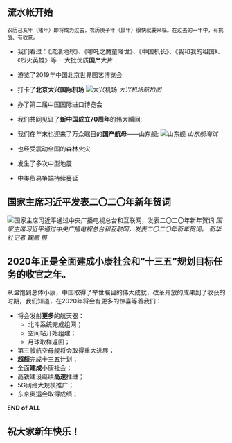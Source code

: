 ## 流水帐开始 
	农历己亥年（猪年）即将成为过去，农历庚子年（鼠年）很快就要来临。在过去的一年中，有挑战、有收获。
- 我们看过：《流浪地球》、《哪吒之魔童降世》、《中国机长》、《我和我的祖国》、《烈火英雄》等 一大批优质**国产**大片

- 游览了2019年中国北京世界园艺博览会
- 打卡了**北京大兴国际机场**
![大兴机场](https://img.iisjy.cn/getpic?type=jpg&hash=1042262661f6a8e2ad83b80d75a5aab42568b84cf89901467f58b9bb275987bc297c132bf0775402147fcd710546263b1e263403fbf7b836245cbab3a7f6807e "大兴机场")
*大兴机场航拍图*
- 办了第二届中国国际进口博览会
- 我们共同见证了**新中国成立70周年**的伟大瞬间;
- 我们在年末也迎来了万众瞩目的**国产航母**——山东舰;
![山东舰](https://img.iisjy.cn/getpic?type=jpg&hash=6b15ab3fab0cd70961acf5dcf489b0ac78bee31c379e62b8c5e5c0dfb707f4b4d148b04e99a66de20f1783e006618f052bff0765a5cfc955489f969939841d2f "山东舰")
*山东舰海试*

- 也经受震动全国的森林火灾
- 发生了多次中型地震
- 中美贸易争端持续蔓延

## 国家主席习近平发表二〇二〇年新年贺词

![国家主席习近平通过中央广播电视总台和互联网，发表二〇二〇年新年贺词](https://img.iisjy.cn/getpic?type=jpg&hash=14aacb68827d27a5c3e03729026434fbf2969cabacf4a32e907828a593eb4b3b8cf04073146a5c008e911599ff81b2ef473b871139bcbf4435cc2f7a9844a006 "国家主席习近平通过中央广播电视总台和互联网，发表二〇二〇年新年贺词")
*国家主席习近平通过中央广播电视总台和互联网，发表二〇二〇年新年贺词。 新华社记者 鞠鹏 摄*

## 2020年正是全面建成小康社会和“十三五”规划目标任务的收官之年。

从温饱到总体小康，中国取得了举世瞩目的伟大成就，改革开放的成果到了收获的时期，我们知道，在2020年将会有更多的惊喜等着我们：
- 将会发射**更多**的航天器：
	- 北斗系统完成组网；
	- 空间站开始组建；
	- 月球取样返回；
- 第三艘航空母舰将会取得重大进展；
- **超额**完成十三五计划；
- 全面**建成**小康社会；
- 高铁建设继续**高速**推进；
- 5G网络大规模推广；
- 东京奥运会取得成绩；

**END of ALL**
## **祝大家新年快乐！**

